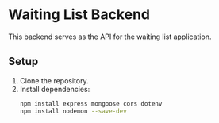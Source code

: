 # Waiting List Backend
This backend serves as the API for the waiting list application.

## Setup
1. Clone the repository.
2. Install dependencies:
   ```bash
   npm install express mongoose cors dotenv
   npm install nodemon --save-dev

